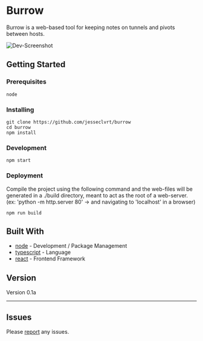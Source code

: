 # Burrow

Burrow is a web-based tool for keeping notes on tunnels and pivots between hosts.

![Dev-Screenshot](https://github.com/spenceradolph/burrow/blob/main/TunnelDevScreenshot.PNG)

## Getting Started

### Prerequisites

```
node
```

### Installing

```
git clone https://github.com/jesseclvrt/burrow
cd burrow
npm install
```

### Development

```
npm start
```

### Deployment

Compile the project using the following command and the web-files will be generated in a ./build directory, meant to act as the root of a web-server.
(ex: 'python -m http.server 80' -> and navigating to 'localhost' in a browser)

```
npm run build
```

## Built With

-   [node](https://nodejs.org/en/docs/) - Development / Package Management
-   [typescript](https://www.typescriptlang.org/) - Language
-   [react](https://reactjs.org/docs/getting-started.html) - Frontend Framework

## Version

Version 0.1a

---

## Issues

Please [report](https://github.com/jesseclvrt/burrow/issues/new) any issues.
